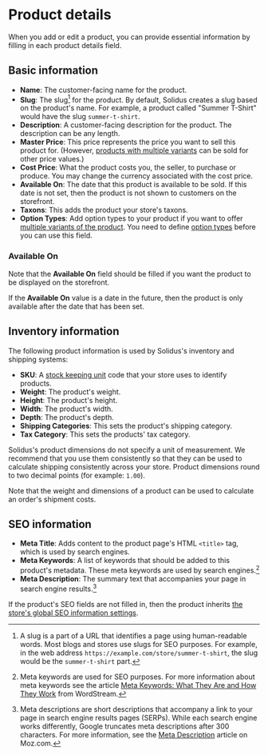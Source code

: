 # Product details

When you add or edit a product, you can provide essential information by filling
in each product details field.

<!-- TODO: Add screenshot of the "Product details" page -->

## Basic information

- **Name**: The customer-facing name for the product.
- **Slug**: The slug[^slug] for the product. By default, Solidus creates a slug
  based on the product's name. For example, a product called "Summer T-Shirt"
would have the slug `summer-t-shirt`.
- **Description**: A customer-facing description for the product. The
  description can be any length.
- **Master Price**: This price represents the price you want to sell this
  product for. (However, [products with multiple variants](#) can be
  sold for other price values.)
- **Cost Price**: What the product costs you, the seller, to purchase or
  produce. You may change the currency associated with the cost price.
- **Available On**: The date that this product is available to be sold. If this
  date is not set, then the product is not shown to customers on the storefront.
- **Taxons**: This adds the product your store's taxons.
- **Option Types**: Add option types to your product if you want to offer
  [multiple variants of the product](#). You need to define [option
  types](#option-types) before you can use this field.

<!-- TODO:
 Fill in (#) links to variants-related documentation.
-->

### Available On

Note that the **Available On** field should be filled if you want the product to
be displayed on the storefront.

If the **Available On** value is a date in the future, then the product is only
available after the date that has been set.

[^slug]: A slug is a part of a URL that identifies a page using human-readable
  words. Most blogs and stores use slugs for SEO purposes. For example, in the
  web address `https://example.com/store/summer-t-shirt`, the slug would be the
  `summer-t-shirt` part.

## Inventory information

The following product information is used by Solidus's inventory and shipping
systems:

- **SKU**: A [stock keeping unit][sku] code that your store uses to identify
  products.
- **Weight**: The product's weight.
- **Height**: The product's height.
- **Width**: The product's width.
- **Depth**: The product's depth.
- **Shipping Categories**: This sets the product's shipping category.
- **Tax Category**: This sets the products' tax category.

Solidus's product dimensions do not specify a unit of measurement. We recommend
that you use them consistently so that they can be used to calculate shipping
consistently across your store. Product dimensions round to two decimal points
(for example: `1.00`).


Note that the weight and dimensions of a product can be used to calculate an
order's shipment costs.

[sku]: https://en.wikipedia.org/wiki/Stock_keeping_unit

## SEO information

- **Meta Title**: Adds content to the product page's HTML `<title>` tag, which
    is used by search engines.
- **Meta Keywords**: A list of keywords that should be added to this
  product's metadata. These meta keywords are used by search
  engines.[^meta-keywords]
- **Meta Description**: The summary text that accompanies your page in search
  engine results.[^meta-descriptions]

If the product's SEO fields are not filled in, then the product inherits [the
store's global SEO information settings][stores].

[^meta-keywords]: Meta keywords are used for SEO purposes. For more information
  about meta keywords see the article [Meta Keywords: What They Are and How They
  Work][meta-keywords] from WordStream.
[^meta-descriptions]: Meta descriptions are short descriptions that accompany a
  link to your page in search engine results pages (SERPs). While each search
  engine works differently, Google truncates meta descriptions after 300
  characters. For more information, see the [Meta Description][meta-description]
  article on Moz.com.

[meta-keywords]: https://www.wordstream.com/meta-keyword
[meta-description]: https://moz.com/learn/seo/meta-description
[stores]: ../settings/stores.html
